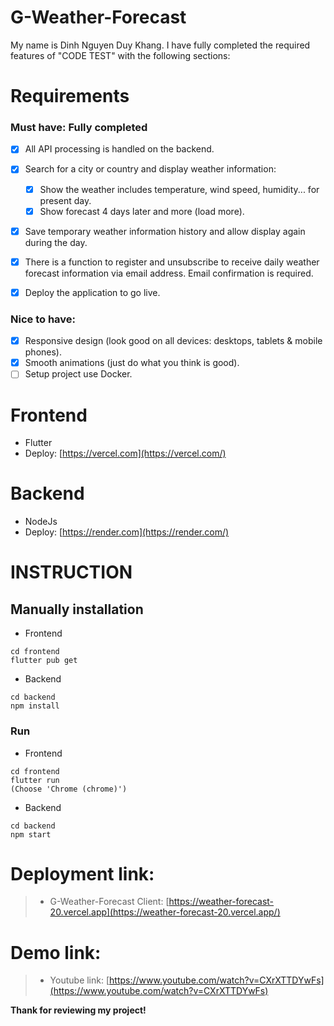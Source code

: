 # G-Weather-Forecast

My name is Dinh Nguyen Duy Khang. I have fully completed the required features of "CODE TEST" with the following sections:

# Requirements

### Must have: Fully completed

-   [x] All API processing is handled on the backend.
-   [x] Search for a city or country and display weather information:
    -   [x] Show the weather includes temperature, wind speed, humidity... for present day.
    -   [x] Show forecast 4 days later and more (load more).
-   [x] Save temporary weather information history and allow display again during the day.
-   [x] There is a function to register and unsubscribe to receive daily weather forecast information via     email address. Email confirmation is required.
-   [x] Deploy the application to go live.


### Nice to have:

-   [x] Responsive design (look good on all devices: desktops, tablets & mobile phones).
-   [x] Smooth animations (just do what you think is good).
-   [ ] Setup project use Docker.

# Frontend
-   Flutter
-   Deploy: [https://vercel.com](https://vercel.com/)
  
# Backend
-   NodeJs
-   Deploy: [https://render.com](https://render.com/)

# INSTRUCTION

## Manually installation

-  Frontend
```shell
cd frontend
flutter pub get
```

-  Backend
```shell
cd backend
npm install
```

### Run

-  Frontend
```shell
cd frontend
flutter run
(Choose 'Chrome (chrome)')
```

-  Backend
```shell
cd backend
npm start
```


# Deployment link:

> -   G-Weather-Forecast Client: [https://weather-forecast-20.vercel.app](https://weather-forecast-20.vercel.app/)


# Demo link:

> -   Youtube link: [https://www.youtube.com/watch?v=CXrXTTDYwFs](https://www.youtube.com/watch?v=CXrXTTDYwFs)


**Thank for reviewing my project!**
